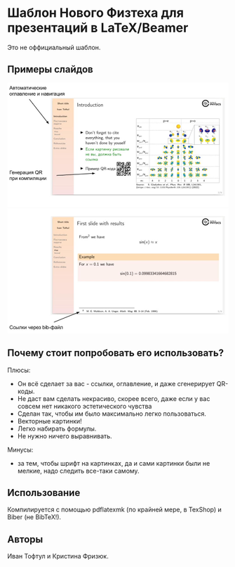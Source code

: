 # Шаблон Нового Физтеха для презентаций в LaTeX/Beamer

Это не оффициальный шаблон.

## Примеры слайдов

![Пример слайда](fig/slide_example_1.jpg)
![Пример слайда](fig/slide_example_2.jpg)


## Почему стоит попробовать его использовать?

Плюсы:
- Он всё сделает за вас - ссылки, оглавление, и даже сгенерирует QR-коды.
- Не даст вам сделать некрасиво, скорее всего, даже если у вас совсем нет никакого эстетического чувства
- Сделан так, чтобы им было максимально легко пользоваться.
- Векторные картинки!
- Легко набирать формулы.
- Не нужно ничего выравнивать.

Минусы: 
- за тем, чтобы шрифт на картинках, да и сами картинки были не мелкие, надо следить все-таки самому.

## Использование

Компилируется с помощью pdflatexmk (по крайней мере, в TexShop) и Biber (не BibTeX!).

## Авторы

Иван Тофтул и Кристина Фризюк.

